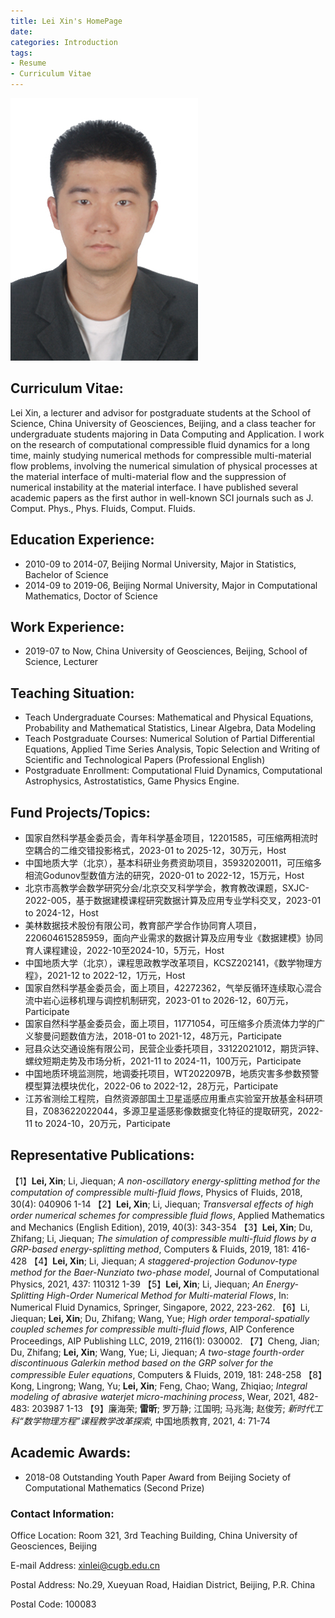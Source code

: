 ```yaml
---
title: Lei Xin's HomePage
date:
categories: Introduction
tags:
- Resume
- Curriculum Vitae
---
```


![](/images/leixin.jpg)

## Curriculum Vitae:

Lei Xin, a lecturer and advisor for postgraduate students at the School of Science, China University of Geosciences, Beijing, and a class teacher for undergraduate students majoring in Data Computing and Application. I work on the research of computational compressible fluid dynamics for a long time, mainly studying numerical methods for compressible multi-material flow problems, involving the numerical simulation of physical processes at the material interface of multi-material flow and the suppression of numerical instability at the material interface. I have published several academic papers as the first author in well-known SCI journals such as J. Comput. Phys., Phys. Fluids, Comput. Fluids.

## Education Experience:

* 2010-09 to 2014-07, Beijing Normal University, Major in Statistics, Bachelor of Science
* 2014-09 to 2019-06, Beijing Normal University, Major in Computational Mathematics, Doctor of Science 

## Work Experience:

* 2019-07 to Now, China University of Geosciences, Beijing, School of Science, Lecturer

## Teaching Situation:

* Teach Undergraduate Courses: Mathematical and Physical Equations, Probability and Mathematical Statistics, Linear Algebra, Data Modeling
* Teach Postgraduate Courses: Numerical Solution of Partial Differential Equations, Applied Time Series Analysis, Topic Selection and Writing of Scientific and Technological Papers (Professional English)
* Postgraduate Enrollment: Computational Fluid Dynamics, Computational Astrophysics, Astrostatistics, Game Physics Engine.

## Fund Projects/Topics:

* 国家自然科学基金委员会，青年科学基金项目，12201585，可压缩两相流时空耦合的二维交错投影格式，2023-01 to 2025-12，30万元，Host
* 中国地质大学（北京），基本科研业务费资助项目，35932020011，可压缩多相流Godunov型数值方法的研究，2020-01 to 2022-12，15万元，Host
* 北京市高教学会数学研究分会/北京交叉科学学会，教育教改课题，SXJC-2022-005，基于数据建模课程研究数据计算及应用专业学科交叉，2023-01 to 2024-12，Host
* 美林数据技术股份有限公司，教育部产学合作协同育人项目，220604615285959，面向产业需求的数据计算及应用专业《数据建模》协同育⼈课程建设，2022-10至2024-10，5万元，Host
* 中国地质大学（北京），课程思政教学改革项目，KCSZ202141，《数学物理方程》，2021-12 to 2022-12，1万元，Host
* 国家自然科学基金委员会，面上项目，42272362，气举反循环连续取心混合流中岩心运移机理与调控机制研究，2023-01 to 2026-12，60万元，Participate
* 国家自然科学基金委员会，面上项目，11771054，可压缩多介质流体力学的广义黎曼问题数值方法，2018-01 to 2021-12，48万元，Participate
* 冠县众达交通设施有限公司，民营企业委托项目，33122021012，期货沪锌、螺纹短期走势及市场分析，2021-11 to 2024-11，100万元，Participate
* 中国地质环境监测院，地调委托项目，WT2022097B，地质灾害多参数预警模型算法模块优化，2022-06 to 2022-12，28万元，Participate
* 江苏省测绘工程院，自然资源部国土卫星遥感应用重点实验室开放基金科研项目，Z083622022044，多源卫星遥感影像数据变化特征的提取研究，2022-11 to 2024-10，20万元，Participate

## Representative Publications:

【1】**Lei, Xin**; Li, Jiequan; *A non-oscillatory energy-splitting method for the computation of compressible multi-fluid flows*, Physics of Fluids, 2018, 30(4): 040906 1-14
【2】**Lei, Xin**; Li, Jiequan; *Transversal effects of high order numerical schemes for compressible fluid flows*, Applied Mathematics and Mechanics (English Edition), 2019, 40(3): 343-354
【3】**Lei, Xin**; Du, Zhifang; Li, Jiequan; *The simulation of compressible multi-fluid flows by a GRP-based energy-splitting method*, Computers & Fluids, 2019, 181: 416-428
【4】**Lei, Xin**; Li, Jiequan; *A staggered-projection Godunov-type method for the Baer-Nunziato two-phase model*, Journal of Computational Physics, 2021, 437: 110312 1-39
【5】**Lei, Xin**; Li, Jiequan; *An Energy-Splitting High-Order Numerical Method for Multi-material Flows*, In: Numerical Fluid Dynamics, Springer, Singapore, 2022, 223-262.
【6】Li, Jiequan; **Lei, Xin**; Du, Zhifang; Wang, Yue; *High order temporal-spatially coupled schemes for compressible multi-fluid flows*, AIP Conference Proceedings, AIP Publishing LLC, 2019, 2116(1): 030002.
【7】Cheng, Jian; Du, Zhifang; **Lei, Xin**; Wang, Yue; Li, Jiequan; *A two-stage fourth-order discontinuous Galerkin method based on the GRP solver for the compressible Euler equations*, Computers & Fluids, 2019, 181: 248-258
【8】Kong, Lingrong; Wang, Yu; **Lei, Xin**; Feng, Chao; Wang, Zhiqiao; *Integral modeling of abrasive waterjet micro-machining process*, Wear, 2021, 482-483: 203987 1-13
【9】廉海荣; **雷昕**; 罗万静; 江国明; 马兆海; 赵俊芳; *新时代工科“数学物理方程”课程教学改革探索*, 中国地质教育, 2021, 4: 71-74

## Academic Awards:

* 2018-08  Outstanding Youth Paper Award from Beijing Society of Computational Mathematics (Second Prize)

### Contact Information:

Office Location: Room 321, 3rd Teaching Building, China University of Geosciences, Beijing

E-mail Address: [xinlei@cugb.edu.cn](mailto:xinlei@cugb.edu.cn)

Postal Address: No.29, Xueyuan Road, Haidian District, Beijing, P.R. China

Postal Code: 100083
